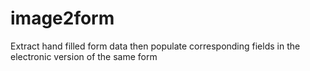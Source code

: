 # image2form
Extract hand filled form data then populate corresponding fields in the electronic version of the same form
